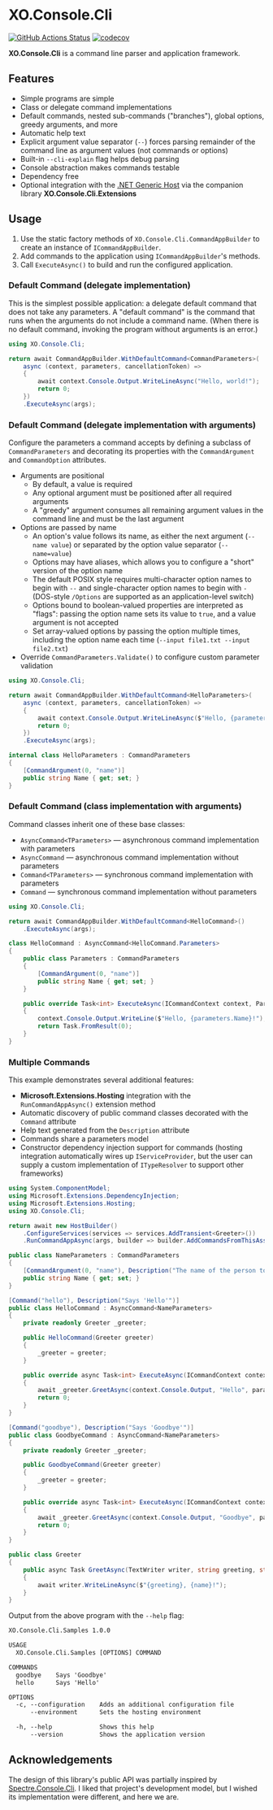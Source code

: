 # XO.Console.Cli

[![GitHub Actions Status](https://img.shields.io/github/actions/workflow/status/xo-energy/XO.Console.Cli/ci.yml?branch=main&logo=github)](https://github.com/xo-energy/XO.Console.Cli/actions/workflows/ci.yml)
[![codecov](https://codecov.io/gh/xo-energy/XO.Console.Cli/branch/main/graph/badge.svg?token=07Z4JPQ27M)](https://codecov.io/gh/xo-energy/XO.Console.Cli)

**XO.Console.Cli** is a command line parser and application framework.

## Features

- Simple programs are simple
- Class or delegate command implementations
- Default commands, nested sub-commands ("branches"), global options, greedy arguments, and more
- Automatic help text
- Explicit argument value separator (`--`) forces parsing remainder of the command line as argument values (not commands or options)
- Built-in `--cli-explain` flag helps debug parsing
- Console abstraction makes commands testable
- Dependency free
- Optional integration with the [.NET Generic Host](https://docs.microsoft.com/en-us/dotnet/core/extensions/generic-host) via the companion library **XO.Console.Cli.Extensions**

## Usage

1. Use the static factory methods of `XO.Console.Cli.CommandAppBuilder` to create an instance of `ICommandAppBuilder`.
1. Add commands to the application using `ICommandAppBuilder`'s methods.
1. Call `ExecuteAsync()` to build and run the configured application.

### Default Command (delegate implementation)

This is the simplest possible application: a delegate default command that does not take any parameters. A "default command" is the command that runs when the arguments do not include a command name. (When there is no default command, invoking the program without arguments is an error.)

```csharp
using XO.Console.Cli;

return await CommandAppBuilder.WithDefaultCommand<CommandParameters>(
    async (context, parameters, cancellationToken) =>
    {
        await context.Console.Output.WriteLineAsync("Hello, world!");
        return 0;
    })
    .ExecuteAsync(args);
```

### Default Command (delegate implementation with arguments)

Configure the parameters a command accepts by defining a subclass of `CommandParameters` and decorating its properties with the `CommandArgument` and `CommandOption` attributes.

- Arguments are positional
  - By default, a value is required
  - Any optional argument must be positioned after all required arguments
  - A "greedy" argument consumes all remaining argument values in the command line and must be the last argument
- Options are passed by name
  - An option's value follows its name, as either the next argument (`--name value`) or separated by the option value separator (`--name=value`)
  - Options may have aliases, which allows you to configure a "short" version of the option name
  - The default POSIX style requires multi-character option names to begin with `--` and single-character option names to begin with `-` (DOS-style `/Options` are supported as an application-level switch)
  - Options bound to boolean-valued properties are interpreted as "flags": passing the option name sets its value to `true`, and a value argument is not accepted
  - Set array-valued options by passing the option multiple times, including the option name each time (`--input file1.txt --input file2.txt`)
- Override `CommandParameters.Validate()` to configure custom parameter validation

```csharp
using XO.Console.Cli;

return await CommandAppBuilder.WithDefaultCommand<HelloParameters>(
    async (context, parameters, cancellationToken) =>
    {
        await context.Console.Output.WriteLineAsync($"Hello, {parameters.Name}!");
        return 0;
    })
    .ExecuteAsync(args);

internal class HelloParameters : CommandParameters
{
    [CommandArgument(0, "name")]
    public string Name { get; set; }
}
```

### Default Command (class implementation with arguments)

Command classes inherit one of these base classes:

- `AsyncCommand<TParameters>` — asynchronous command implementation with parameters
- `AsyncCommand` — asynchronous command implementation without parameters
- `Command<TParameters>` — synchronous command implementation with parameters
- `Command` — synchronous command implementation without parameters

```csharp
using XO.Console.Cli;

return await CommandAppBuilder.WithDefaultCommand<HelloCommand>()
    .ExecuteAsync(args);

class HelloCommand : AsyncCommand<HelloCommand.Parameters>
{
    public class Parameters : CommandParameters
    {
        [CommandArgument(0, "name")]
        public string Name { get; set; }
    }

    public override Task<int> ExecuteAsync(ICommandContext context, Parameters parameters, CancellationToken cancellationToken)
    {
        context.Console.Output.WriteLine($"Hello, {parameters.Name}!");
        return Task.FromResult(0);
    }
}
```

### Multiple Commands

This example demonstrates several additional features:

- **Microsoft.Extensions.Hosting** integration with the `RunCommandAppAsync()` extension method
- Automatic discovery of public command classes decorated with the `Command` attribute
- Help text generated from the `Description` attribute
- Commands share a parameters model
- Constructor dependency injection support for commands (hosting integration automatically wires up `IServiceProvider`, but the user can supply a custom implementation of `ITypeResolver` to support other frameworks)

```csharp
using System.ComponentModel;
using Microsoft.Extensions.DependencyInjection;
using Microsoft.Extensions.Hosting;
using XO.Console.Cli;

return await new HostBuilder()
    .ConfigureServices(services => services.AddTransient<Greeter>())
    .RunCommandAppAsync(args, builder => builder.AddCommandsFromThisAssembly());

public class NameParameters : CommandParameters
{
    [CommandArgument(0, "name"), Description("The name of the person to greet")]
    public string Name { get; set; }
}

[Command("hello"), Description("Says 'Hello'")]
public class HelloCommand : AsyncCommand<NameParameters>
{
    private readonly Greeter _greeter;

    public HelloCommand(Greeter greeter)
    {
        _greeter = greeter;
    }

    public override async Task<int> ExecuteAsync(ICommandContext context, NameParameters parameters, CancellationToken cancellationToken)
    {
        await _greeter.GreetAsync(context.Console.Output, "Hello", parameters.Name);
        return 0;
    }
}

[Command("goodbye"), Description("Says 'Goodbye'")]
public class GoodbyeCommand : AsyncCommand<NameParameters>
{
    private readonly Greeter _greeter;

    public GoodbyeCommand(Greeter greeter)
    {
        _greeter = greeter;
    }

    public override async Task<int> ExecuteAsync(ICommandContext context, NameParameters parameters, CancellationToken cancellationToken)
    {
        await _greeter.GreetAsync(context.Console.Output, "Goodbye", parameters.Name);
        return 0;
    }
}

public class Greeter
{
    public async Task GreetAsync(TextWriter writer, string greeting, string name)
    {
        await writer.WriteLineAsync($"{greeting}, {name}!");
    }
}
```

Output from the above program with the `--help` flag:

```txt
XO.Console.Cli.Samples 1.0.0

USAGE
  XO.Console.Cli.Samples [OPTIONS] COMMAND

COMMANDS
  goodbye    Says 'Goodbye'
  hello      Says 'Hello'

OPTIONS
  -c, --configuration    Adds an additional configuration file
      --environment      Sets the hosting environment

  -h, --help             Shows this help
      --version          Shows the application version
```

## Acknowledgements

The design of this library's public API was partially inspired by [Spectre.Console.Cli](https://github.com/spectreconsole/spectre.console/tree/main/src/Spectre.Console.Cli). I liked that project's development model, but I wished its implementation were different, and here we are.
